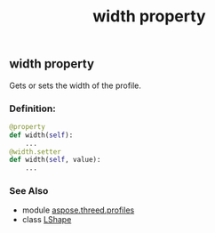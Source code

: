 ﻿---
title: width property
second_title: Aspose.3D for Python via .NET API References
description: 
type: docs
weight: 200
url: /python-net/aspose.threed.profiles/lshape/width/
is_root: false
---

## width property


Gets or sets the width of the profile.
### Definition:
```python
@property
def width(self):
    ...
@width.setter
def width(self, value):
    ...
```

### See Also
* module [aspose.threed.profiles](../../)
* class [LShape](/3d/python-net/aspose.threed.profiles/lshape)
